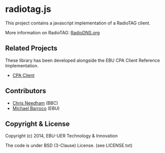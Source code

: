 radiotag.js
===========

This project contains a javascript implementation of a RadioTAG client.

More information on RadioTAG: [RadioDNS.org](http://radiodns.org)


## Related Projects

These library has been developed alongside the EBU CPA Client Reference Implementation.
* [CPA Client](https://github.com/ebu/cpa-client)

## Contributors

* [Chris Needham](https://github.com/chrisn) (BBC)
* [Michael Barroco](https://github.com/barroco) (EBU)

## Copyright & License

Copyright (c) 2014, EBU-UER Technology & Innovation

The code is under BSD (3-Clause) License. (see LICENSE.txt)

